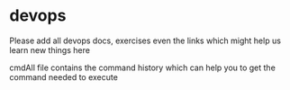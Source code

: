 # devops
Please add all devops docs, exercises even the links which might help us learn new things here 

cmdAll file contains the command history which can help you to get the command needed to execute

